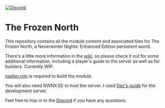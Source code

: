 [![Discord](https://img.shields.io/discord/589592256072253460?color=%232e9ee8&label=Discord&logo=discord)](https://discord.gg/qKqRUDZ)

# The Frozen North

This repository contains all the module content and associated files for The Frozen North, a Neverwinter Nights: Enhanced Edition persistent world.

There's a little more information in the [wiki](https://github.com/b5635/the-frozen-north/wiki), so please check it out for some additional information, including a player's guide to the server as well as for builders. Currently WIP.

[nasher.nim](https://github.com/squattingmonk/nasher.nim) is required to build the module.

You will also need NWNX:EE to host the server. I used [Daz's guide](https://github.com/Daztek/NWNX-WSL) for the development server.

Feel free to hop in to the [Discord](https://discord.gg/qKqRUDZ) if you have any questions.

